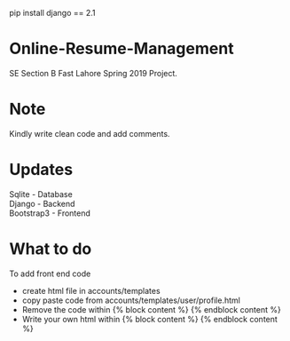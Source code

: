 pip install django == 2.1

# Online-Resume-Management
SE Section B Fast Lahore Spring 2019 Project.
# Note
Kindly write clean code and add comments.
# Updates
Sqlite - Database<br>
Django - Backend<br>
Bootstrap3 - Frontend<br>

# What to do 
To add front end code

-  create html file in accounts/templates
-  copy paste code from accounts/templates/user/profile.html
-  Remove the code within {% block content %} {% endblock content %}
-  Write your own html within {% block content %} {% endblock content %}
